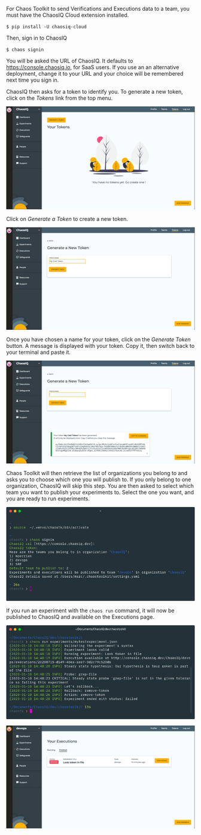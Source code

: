 For Chaos Toolkit to send Verifications and Executions data to a team, you must have the ChaosIQ Cloud extension installed.

```
$ pip install -U chaosiq-cloud
```

Then, sign in to ChaosIQ

```
$ chaos signin
```

You will be asked the URL of ChaosIQ. It defaults to https://console.chaosiq.io, for SaaS users. If you use an an alternative deployment, change it to your URL and your choice will be remembered next time you sign in.

ChaosIQ then asks for a token to identify you. To generate a new token, click on the *Tokens* link from the top menu.

![Tokens](./images/tokens.png)

Click on *Generate a Token* to create a new token.

![New Tokens](./images/tokens-new.png)

Once you have chosen a name for your token, click on the *Generate Token* button. A message is displayed with your token. Copy it, then switch back to your terminal and paste it.

![New Tokens Snackbar](./images/tokens-new-snackbar.png)

Chaos Toolkit will then retrieve the list of organizations you belong to and asks you to choose which one you will publish to. If you only belong to one organization, ChaosIQ will skip this step. You are then asked to select which team you want to publish your experiments to. Select the one you want, and you are ready to run experiments.

![Chaos Sign-in](./images/chaos-signin.png)

If you run an experiment with the `chaos run` command, it will now be published to ChaosIQ and available on the Executions page.

![Chaos Run](./images/chaos-run.png)

![Executions](./images/executions.png)
